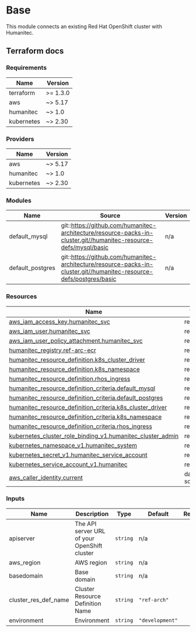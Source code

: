 # Base

This module connects an existing Red Hat OpenShift cluster with Humanitec.

## Terraform docs

<!-- BEGIN_TF_DOCS -->
### Requirements

| Name | Version |
|------|---------|
| terraform | >= 1.3.0 |
| aws | ~> 5.17 |
| humanitec | ~> 1.0 |
| kubernetes | ~> 2.30 |

### Providers

| Name | Version |
|------|---------|
| aws | ~> 5.17 |
| humanitec | ~> 1.0 |
| kubernetes | ~> 2.30 |

### Modules

| Name | Source | Version |
|------|--------|---------|
| default\_mysql | git::https://github.com/humanitec-architecture/resource-packs-in-cluster.git//humanitec-resource-defs/mysql/basic | n/a |
| default\_postgres | git::https://github.com/humanitec-architecture/resource-packs-in-cluster.git//humanitec-resource-defs/postgres/basic | n/a |

### Resources

| Name | Type |
|------|------|
| [aws_iam_access_key.humanitec_svc](https://registry.terraform.io/providers/hashicorp/aws/latest/docs/resources/iam_access_key) | resource |
| [aws_iam_user.humanitec_svc](https://registry.terraform.io/providers/hashicorp/aws/latest/docs/resources/iam_user) | resource |
| [aws_iam_user_policy_attachment.humanitec_svc](https://registry.terraform.io/providers/hashicorp/aws/latest/docs/resources/iam_user_policy_attachment) | resource |
| [humanitec_registry.ref-arc-ecr](https://registry.terraform.io/providers/humanitec/humanitec/latest/docs/resources/registry) | resource |
| [humanitec_resource_definition.k8s_cluster_driver](https://registry.terraform.io/providers/humanitec/humanitec/latest/docs/resources/resource_definition) | resource |
| [humanitec_resource_definition.k8s_namespace](https://registry.terraform.io/providers/humanitec/humanitec/latest/docs/resources/resource_definition) | resource |
| [humanitec_resource_definition.rhos_ingress](https://registry.terraform.io/providers/humanitec/humanitec/latest/docs/resources/resource_definition) | resource |
| [humanitec_resource_definition_criteria.default_mysql](https://registry.terraform.io/providers/humanitec/humanitec/latest/docs/resources/resource_definition_criteria) | resource |
| [humanitec_resource_definition_criteria.default_postgres](https://registry.terraform.io/providers/humanitec/humanitec/latest/docs/resources/resource_definition_criteria) | resource |
| [humanitec_resource_definition_criteria.k8s_cluster_driver](https://registry.terraform.io/providers/humanitec/humanitec/latest/docs/resources/resource_definition_criteria) | resource |
| [humanitec_resource_definition_criteria.k8s_namespace](https://registry.terraform.io/providers/humanitec/humanitec/latest/docs/resources/resource_definition_criteria) | resource |
| [humanitec_resource_definition_criteria.rhos_ingress](https://registry.terraform.io/providers/humanitec/humanitec/latest/docs/resources/resource_definition_criteria) | resource |
| [kubernetes_cluster_role_binding_v1.humanitec_cluster_admin](https://registry.terraform.io/providers/hashicorp/kubernetes/latest/docs/resources/cluster_role_binding_v1) | resource |
| [kubernetes_namespace_v1.humanitec_system](https://registry.terraform.io/providers/hashicorp/kubernetes/latest/docs/resources/namespace_v1) | resource |
| [kubernetes_secret_v1.humanitec_service_account](https://registry.terraform.io/providers/hashicorp/kubernetes/latest/docs/resources/secret_v1) | resource |
| [kubernetes_service_account_v1.humanitec](https://registry.terraform.io/providers/hashicorp/kubernetes/latest/docs/resources/service_account_v1) | resource |
| [aws_caller_identity.current](https://registry.terraform.io/providers/hashicorp/aws/latest/docs/data-sources/caller_identity) | data source |

### Inputs

| Name | Description | Type | Default | Required |
|------|-------------|------|---------|:--------:|
| apiserver | The API server URL of your OpenShift cluster | `string` | n/a | yes |
| aws\_region | AWS region | `string` | n/a | yes |
| basedomain | Base domain | `string` | n/a | yes |
| cluster\_res\_def\_name | Cluster Resource Definition Name | `string` | `"ref-arch"` | no |
| environment | Environment | `string` | `"development"` | no |
<!-- END_TF_DOCS -->
